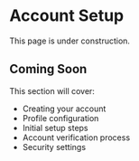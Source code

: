 # Account Setup

This page is under construction.

## Coming Soon

This section will cover:
- Creating your account
- Profile configuration
- Initial setup steps
- Account verification process
- Security settings
